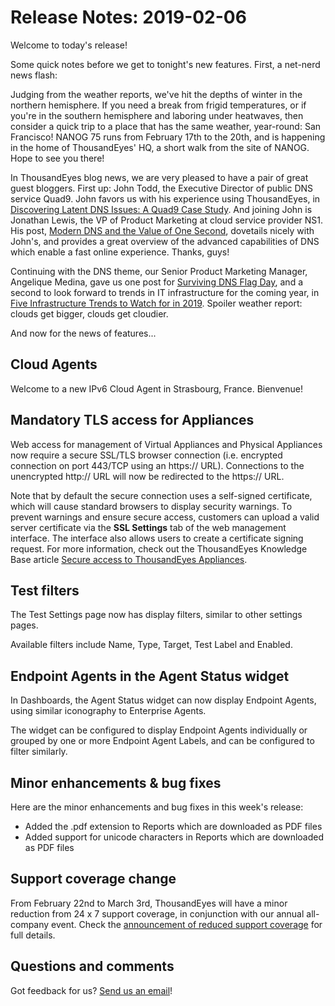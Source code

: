 # Release Notes: 2019-02-06

Welcome to today's release!

Some quick notes before we get to tonight's new features. First, a net-nerd news flash:

 Judging from the weather reports, we've hit the depths of winter in the northern hemisphere. If you need a break from frigid temperatures, or if you're in the southern hemisphere and laboring under heatwaves, then consider a quick trip to a place that has the same weather, year-round: San Francisco! NANOG 75 runs from February 17th to the 20th, and is happening in the home of ThousandEyes' HQ, a short walk from the site of NANOG. Hope to see you there!

In ThousandEyes blog news, we are very pleased to have a pair of great guest bloggers. First up: John Todd, the Executive Director of public DNS service Quad9. John favors us with his experience using ThousandEyes, in [Discovering Latent DNS Issues: A Quad9 Case Study](https://blog.thousandeyes.com/discovering-latent-dns-issues-quad-9-case-study/). And joining John is Jonathan Lewis, the VP of Product Marketing at cloud service provider NS1. His post, [Modern DNS and the Value of One Second](https://blog.thousandeyes.com/modern-dns-and-the-value-of-one-second/), dovetails nicely with John's, and provides a great overview of the advanced capabilities of DNS which enable a fast online experience. Thanks, guys!

Continuing with the DNS theme, our Senior Product Marketing Manager, Angelique Medina, gave us one post for [Surviving DNS Flag Day](https://blog.thousandeyes.com/surviving-dns-flag-day/), and a second to look forward to trends in IT infrastructure for the coming year, in [Five Infrastructure Trends to Watch for in 2019](https://blog.thousandeyes.com/five-infrastructure-trends-to-watch-for-2019/). Spoiler weather report: clouds get bigger, clouds get cloudier.

And now for the news of features...

## Cloud Agents

Welcome to a new IPv6 Cloud Agent in Strasbourg, France. Bienvenue!

## Mandatory TLS access for Appliances

Web access for management of Virtual Appliances and Physical Appliances now require a secure SSL/TLS browser connection \(i.e. encrypted connection on port 443/TCP using an https:// URL\). Connections to the unencrypted http:// URL will now be redirected to the https:// URL.

Note that by default the secure connection uses a self-signed certificate, which will cause standard browsers to display security warnings. To prevent warnings and ensure secure access, customers can upload a valid server certificate via the **SSL Settings** tab of the web management interface. The interface also allows users to create a certificate signing request. For more information, check out the ThousandEyes Knowledge Base article [Secure access to ThousandEyes Appliances](https://success.thousandeyes.com/PublicArticlePage?articleIdParam=kA044000000XofqCAC_Secure-access-to-ThousandEyes-Appliances).

## Test filters

The Test Settings page now has display filters, similar to other settings pages.

Available filters include Name, Type, Target, Test Label and Enabled.

## Endpoint Agents in the Agent Status widget

 In Dashboards, the Agent Status widget can now display Endpoint Agents, using similar iconography to Enterprise Agents.

The widget can be configured to display Endpoint Agents individually or grouped by one or more Endpoint Agent Labels, and can be configured to filter similarly.

## Minor enhancements & bug fixes

Here are the minor enhancements and bug fixes in this week's release:

* Added the .pdf extension to Reports which are downloaded as PDF files
* Added support for unicode characters in Reports which are downloaded as PDF files

## Support coverage change

 From February 22nd to March 3rd, ThousandEyes will have a minor reduction from 24 x 7 support coverage, in conjunction with our annual all-company event. Check the [announcement of reduced support coverage](https://success.thousandeyes.com/PublicArticlePage?articleIdParam=kA044000000UFZUCA4_Reduced-Support-Coverage-Feb-22-March-3) for full details.

## Questions and comments

 Got feedback for us? [Send us an email](mailto:support@thousandeyes.com?subject=2019-02-05+Release+Update)!

